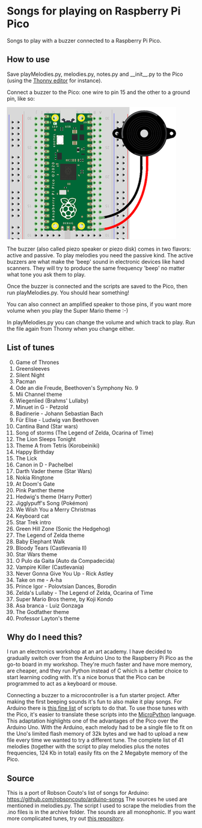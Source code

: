 # Songs for playing on Raspberry Pi Pico

Songs to play with a buzzer connected to a Raspberry Pi Pico.

## How to use

Save playMelodies.py, melodies.py, notes.py and \_\_init\_\_.py to the Pico (using the [Thonny editor](https://thonny.org/) for instance). 

Connect a buzzer to the Pico: one wire to pin 15 and the other to a ground pin, like so:

![alt tag](pico-buzzer.png)

The buzzer (also called piezo speaker or piezo disk) comes in two flavors: active and passive. To play melodies you need the passive kind. The active buzzers are what make the 'beep' sound in electronic devices like hand scanners. They will try to produce the same frequency 'beep' no matter what tone you ask them to play.

Once the buzzer is connected and the scripts are saved to the Pico, then run playMelodies.py. You should hear something!

You can also connect an amplified speaker to those pins, if you want more volume when you play the Super Mario theme :-)

In playMelodies.py you can change the volume and which track to play. Run the file again from Thonny when you change either.

## List of tunes

 0. Game of Thrones
 1. Greensleeves
 2. Silent Night
 3. Pacman
 4. Ode an die Freude, Beethoven's Symphony No. 9 
 5. Mii Channel theme
 6. Wiegenlied (Brahms' Lullaby)
 7. Minuet in G - Petzold
 8. Badinerie - Johann Sebastian Bach
 9. Für Elise - Ludwig van Beethoven
10. Cantina Band (Star wars)
11. Song of storms (The Legend of Zelda, Ocarina of Time)
12. The Lion Sleeps Tonight
13. Theme A from Tetris (Korobeiniki)
14. Happy Birthday
15. The Lick
16. Canon in D - Pachelbel
17. Darth Vader theme (Star Wars)
18. Nokia Ringtone
19. At Doom's Gate
20. Pink Panther theme
21. Hedwig's theme (Harry Potter)
22. Jigglypuff's Song (Pokémon)
23. We Wish You a Merry Christmas
24. Keyboard cat
25. Star Trek intro
26. Green Hill Zone (Sonic the Hedgehog)
27. The Legend of Zelda theme
28. Baby Elephant Walk
29. Bloody Tears (Castlevania II)
30. Star Wars theme
31. O Pulo da Gaita (Auto da Compadecida)
32. Vampire Killer (Castlevania)
33. Never Gonna Give You Up - Rick Astley
34. Take on me - A-ha
35. Prince Igor - Polovtsian Dances, Borodin
36. Zelda's Lullaby - The Legend of Zelda, Ocarina of Time
37. Super Mario Bros theme, by Koji Kondo
38. Asa branca - Luiz Gonzaga
39. The Godfather theme
40. Professor Layton's theme

## Why do I need this?

I run an electronics workshop at an art academy. I have decided to gradually switch over from the Arduino Uno to the Raspberry Pi Pico as the go-to board in my workshop. They're much faster and have more memory, are cheaper, and they run Python instead of C which is a better choice to start learning coding with. It's a nice bonus that the Pico can be programmed to act as a keyboard or mouse.

Connecting a buzzer to a microcontroller is a fun starter project. After making the first beeping sounds it's fun to also make it play songs. For Arduino there is [this fine list](https://github.com/robsoncouto/arduino-songs) of scripts to do that. To use those tunes with the Pico, it's easier to translate these scripts into the [MicroPython](https://www.raspberrypi.com/documentation/microcontrollers/micropython.html) language. 
This adaptation highlights one of the advantages of the Pico over the Arduino Uno. With the Arduino, each melody had to be a single file to fit on the Uno's limited flash memory of 32k bytes and we had to upload a new file every time we wanted to try a different tune.
The complete list of 41 melodies (together with the script to play melodies plus the notes frequencies, 124 Kb in total) easily fits on the 2 Megabyte memory of the Pico.

## Source

This is a port of Robson Couto's list of songs for Arduino: https://github.com/robsoncouto/arduino-songs
The sources he used are mentioned in melodies.py. The script I used to scrape the melodies from the .ino files is in the archive folder.
The sounds are all monophonic. If you want more complicated tunes, try out [this repository](https://github.com/james1236/buzzer_music).